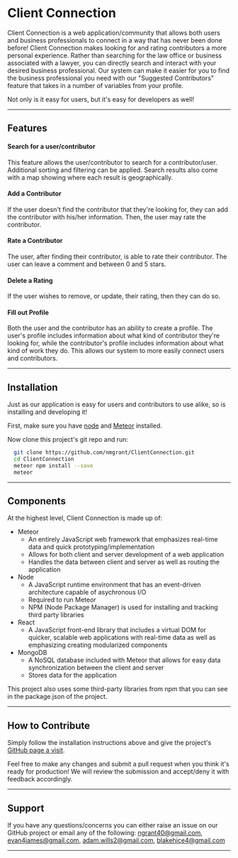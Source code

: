 Client Connection
===================

Client Connection is a web application/community that allows both users and business professionals to connect in a way that has never been done before! Client Connection makes looking for and rating contributors a more personal experience. Rather than searching for the law office or business associated with a lawyer, you can directly search and interact with your desired business professional. Our system can make it easier for you to find the business professional you need with our "Suggested Contributors" feature that takes in a number of variables from your profile. 

Not only is it easy for users, but it's easy for developers as well!


----------


Features
-------------



#### <i class="icon-search"></i> Search for a user/contributor

This feature allows the user/contributor to search for a contributor/user. Additional sorting and filtering can be applied. Search results also come with a map showing where each result is geographically.

#### <i class="icon-plus"></i> Add a Contributor

If the user doesn't find the contributor that they're looking for, they can add the contributor with his/her information. Then, the user may rate the contributor.

#### <i class="icon-star"></i> Rate a Contributor

The user, after finding their contributor, is able to rate their contributor. The user can leave a comment and between 0 and 5 stars.

#### <i class="icon-trash"></i> Delete a Rating

If the user wishes to remove, or update, their rating, then they can do so.

#### <i class="icon-user"></i> Fill out Profile

Both the user and the contributor has an ability to create a profile. The user's profile includes information about what kind of contributor they're looking for, while the contributor's profile includes information about what kind of work they do. This allows our system to more easily connect users and contributors.

----------


Installation
-------------------

Just as our application is easy for users and contributors to use alike, so is installing and developing it!

First, make sure you have [node](http://nodejs.org/download/) and [Meteor](http://meteor.com) installed.

Now clone this project's git repo and run:
```bash
  git clone https://github.com/nmgrant/ClientConnection.git
  cd ClientConnection
  meteor npm install --save
  meteor
```

----------


Components
-------------

At the highest level, Client Connection is made up of:

* Meteor
	* An entirely JavaScript web framework that emphasizes real-time data and quick prototyping/implementation
	* Allows for both client and server development of a web application
	* Handles the data between client and server as well as routing the application
* Node
	* A JavaScript runtime environment that has an event-driven architecture capable of asychronous I/O
	* Required to run Meteor
	* NPM (Node Package Manager) is used for installing and tracking third party libraries
* React
	* A JavaScript front-end library that includes a virtual DOM for quicker, scalable web applications with real-time data as well as emphasizing creating modularized components
* MongoDB
	* A NoSQL database included with Meteor that allows for easy data synchronization between the client and server
	* Stores data for the application

This project also uses some third-party libraries from npm that you can see in the package.json of the project.

----------


How to Contribute
--------------------

Simply follow the installation instructions above and give the project's [GitHub page a visit](https://github.com/nmgrant/ClientConnection).

Feel free to make any changes and submit a pull request when you think it's ready for production! We will review the submission and accept/deny it with feedback accordingly.

--------


Support
----------------

If you have any questions/concerns you can either raise an issue on our GitHub project or email any of the following: ngrant40@gmail.com, evan4james@gmail.com, adam.wills2@gmail.com, blakehice4@gmail.com

----
